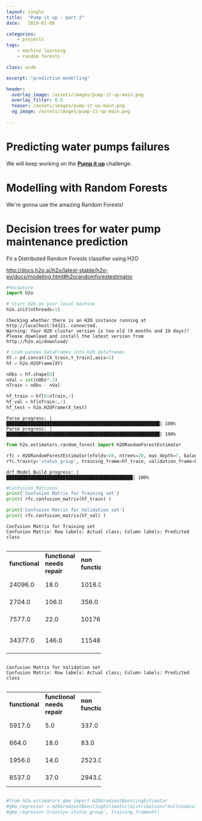 ```yaml
---
layout: single
title:  "Pump it up - part 2"
date:   2019-01-08 

categories: 
    - projects
tags: 
    - machine learning
    - random forests

class: wide

excerpt: "predictive modelling"

header:
  overlay_image: /assets/images/pump-it-up-main.png
  overlay_filter: 0.5
  teaser: /assets/images/pump-it-up-main.png
  og_image: /assets/images/pump-it-up-main.png
  
---
```


# Predicting water pumps failures

We will keep working on the [**Pump it up**](https://www.drivendata.org/competitions/7/pump-it-up-data-mining-the-water-table/) challenge. 


# Modelling with Random Forests

We're gonna use the amazing Random Forests!



# Decision trees for water pump maintenance prediction
Fit a Distributed Random Forests classifier using H2O

http://docs.h2o.ai/h2o/latest-stable/h2o-py/docs/modeling.html#h2orandomforestestimator


```python
#%%capture
import h2o

# Start H2O on your local machine
h2o.init(nthreads=1)
```

    Checking whether there is an H2O instance running at http://localhost:54321. connected.
    Warning: Your H2O cluster version is too old (9 months and 19 days)! Please download and install the latest version from http://h2o.ai/download/
    

```python
# Load pandas DataFrames into H2O dataframes
XY = pd.concat([X_train,Y_train],axis=1)
hf = h2o.H2OFrame(XY)

nObs = hf.shape[0]
nVal = int(nObs*.2)
nTrain = nObs - nVal

hf_train = hf[0:nTrain,:]
hf_val = hf[nTrain:,:]
hf_test = h2o.H2OFrame(X_test)

```

    Parse progress: |█████████████████████████████████████████████████████████| 100%
    Parse progress: |█████████████████████████████████████████████████████████| 100%
    


```python
from h2o.estimators.random_forest import H2ORandomForestEstimator

rfc = H2ORandomForestEstimator(nfolds=10, ntrees=20, max_depth=7, balance_classes=False, build_tree_one_node=True)
rfc.train(y='status_group', training_frame=hf_train, validation_frame=hf_val)
```

    drf Model Build progress: |███████████████████████████████████████████████| 100%
    


```python
#Confusion Matrices
print('Confusion Matrix for Training set')
print( rfc.confusion_matrix(hf_train) )

print('Confusion Matrix for Validation set')
print( rfc.confusion_matrix(hf_val) )

```

    Confusion Matrix for Training set
    Confusion Matrix: Row labels: Actual class; Column labels: Predicted class
    
    


<div style="overflow:auto"><table style="width:50%"><tr><td><b>functional</b></td>
<td><b>functional needs repair</b></td>
<td><b>non functional</b></td>
<td><b>Error</b></td>
<td><b>Rate</b></td></tr>
<tr><td>24096.0</td>
<td>18.0</td>
<td>1016.0</td>
<td>0.0411460</td>
<td>1,034 / 25,130</td></tr>
<tr><td>2704.0</td>
<td>106.0</td>
<td>356.0</td>
<td>0.9665193</td>
<td>3,060 / 3,166</td></tr>
<tr><td>7577.0</td>
<td>22.0</td>
<td>10176.0</td>
<td>0.4275105</td>
<td>7,599 / 17,775</td></tr>
<tr><td>34377.0</td>
<td>146.0</td>
<td>11548.0</td>
<td>0.2538039</td>
<td>11,693 / 46,071</td></tr></table></div>


    
    Confusion Matrix for Validation set
    Confusion Matrix: Row labels: Actual class; Column labels: Predicted class
    
    


<div style="overflow:auto"><table style="width:50%"><tr><td><b>functional</b></td>
<td><b>functional needs repair</b></td>
<td><b>non functional</b></td>
<td><b>Error</b></td>
<td><b>Rate</b></td></tr>
<tr><td>5917.0</td>
<td>5.0</td>
<td>337.0</td>
<td>0.0546413</td>
<td>342 / 6,259</td></tr>
<tr><td>664.0</td>
<td>18.0</td>
<td>83.0</td>
<td>0.9764706</td>
<td>747 / 765</td></tr>
<tr><td>1956.0</td>
<td>14.0</td>
<td>2523.0</td>
<td>0.4384598</td>
<td>1,970 / 4,493</td></tr>
<tr><td>8537.0</td>
<td>37.0</td>
<td>2943.0</td>
<td>0.2656074</td>
<td>3,059 / 11,517</td></tr></table></div>


    
    


```python
#from h2o.estimators.gbm import H2OGradientBoostingEstimator
#gbm_regressor = H2OGradientBoostingEstimator(distribution="multinomial", ntrees=30, max_depth=5, min_rows=2, learn_rate=0.2)
#gbm_regressor.train(y='status_group', training_frame=hf)
```
